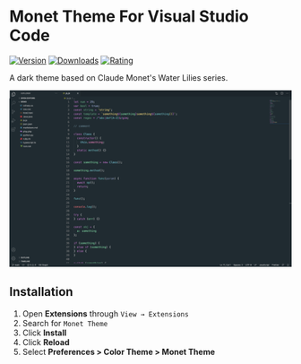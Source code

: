 # Monet Theme For Visual Studio Code

[![Version](https://vsmarketplacebadge.apphb.com/version/hongyuewang.monet-theme.svg)](https://marketplace.visualstudio.com/items?itemName=hongyuewang.monet-theme)
[![Downloads](https://vsmarketplacebadge.apphb.com/downloads/hongyuewang.monet-theme.svg)](https://marketplace.visualstudio.com/items?itemName=hongyuewang.monet-theme)
[![Rating](https://vsmarketplacebadge.apphb.com/rating-short/hongyuewang.monet-theme.svg)](https://marketplace.visualstudio.com/items?itemName=hongyuewang.monet-theme)

A dark theme based on Claude Monet's Water Lilies series.

![demo](img/demo.png)

## Installation

1. Open **Extensions** through `View → Extensions`
2. Search for `Monet Theme`
3. Click **Install**
4. Click **Reload**
5. Select **Preferences > Color Theme > Monet Theme**
